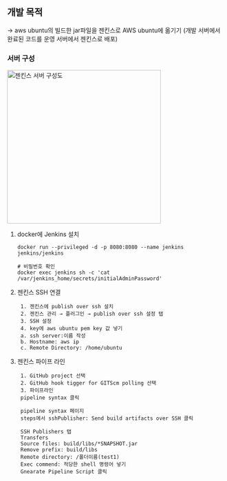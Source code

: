 
## 개발 목적 ##

-> aws ubuntu의 빌드한 jar파일을 젠킨스로 AWS ubuntu에 옮기기 (개발 서버에서 완료된 코드를 운영 서버에서 젠킨스로 배포)


### 서버 구성 ###

<img width="357" alt="젠킨스 서버 구성도" src="https://github.com/greeneryjin/Jenkins_Study/assets/87289562/9596d4ca-4946-4c22-9704-63a274247020">

1. docker에 Jenkins 설치

       docker run --privileged -d -p 8080:8080 --name jenkins jenkins/jenkins

       # 비밀번호 확인
       docker exec jenkins sh -c 'cat /var/jenkins_home/secrets/initialAdminPassword'

2. 젠킨스 SSH 연결

        1. 젠킨스에 publish over ssh 설치
        2. 젠킨스 관리 → 플러그인 → publish over ssh 설정 탭
        3. SSH 설정
        4. key에 aws ubuntu pem key 값 넣기 
        a. ssh server:이름 작성
        b. Hostname: aws ip 
        c. Remote Directory: /home/ubuntu
        

3. 젠킨스 파이프 라인 

        1. GitHub project 선택
        2. GitHub hook tigger for GITScm polling 선택
        3. 파이프라인
        pipeline syntax 클릭

        pipeline syntax 페이지 
        steps에서 sshPublisher: Send build artifacts over SSH 클릭
    
        SSH Publishers 탭
        Transfers 
        Source files: build/libs/*SNAPSHOT.jar
        Remove prefix: build/libs
        Remote directory: /폴더이름(test1)
        Exec commend: 적당한 shell 명령어 넣기
        Gnearate Pipeline Script 클릭


   
